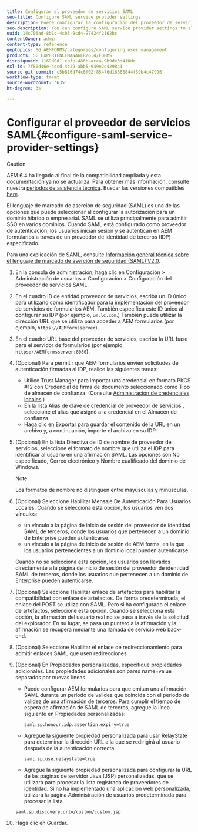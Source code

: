 ```yaml
---
title: Configurar el proveedor de servicios SAML
seo-title: Configure SAML service provider settings
description: Puede configurar la configuración del proveedor de servicios SAML para permitir que los usuarios inicien sesión y se autentiquen en AEM formularios a través de un proveedor de identidad de terceros (IDP) especificado.
seo-description: You can configure SAML service provider settings to allow users to login and authenticate to AEM forms via a specified third-party identity provider (IDP).
uuid: 14c706ad-8b1c-4c03-9cd4-97424f2162bc
contentOwner: admin
content-type: reference
geptopics: SG_AEMFORMS/categories/configuring_user_management
products: SG_EXPERIENCEMANAGER/6.4/FORMS
discoiquuid: 1169d0d1-cbfb-486b-acca-9b9de3d410dc
exl-id: 7f80d46e-4ecd-4c29-abb5-949e2d429841
source-git-commit: c5b816d74c6f02f85476d16868844f39b4c47996
workflow-type: tm+mt
source-wordcount: '635'
ht-degree: 3%

---
```


# Configurar el proveedor de servicios SAML{#configure-saml-service-provider-settings}

>[!CAUTION]
>
>AEM 6.4 ha llegado al final de la compatibilidad ampliada y esta documentación ya no se actualiza. Para obtener más información, consulte nuestra [períodos de asistencia técnica](https://helpx.adobe.com/es/support/programs/eol-matrix.html). Buscar las versiones compatibles [here](https://experienceleague.adobe.com/docs/).

El lenguaje de marcado de aserción de seguridad (SAML) es una de las opciones que puede seleccionar al configurar la autorización para un dominio híbrido o empresarial. SAML se utiliza principalmente para admitir SSO en varios dominios. Cuando SAML está configurado como proveedor de autenticación, los usuarios inician sesión y se autentican en AEM formularios a través de un proveedor de identidad de terceros (IDP) especificado.

Para una explicación de SAML, consulte [Información general técnica sobre el lenguaje de marcado de aserción de seguridad (SAML) V2.0](https://www.oasis-open.org/committees/download.php/20645/sstc-saml-tech-overview-2%200-draft-10.pdf).

1. En la consola de administración, haga clic en Configuración > Administración de usuarios > Configuración > Configuración del proveedor de servicios SAML.
1. En el cuadro ID de entidad proveedor de servicios, escriba un ID único para utilizarlo como identificador para la implementación del proveedor de servicios de formularios AEM. También especifica este ID único al configurar su IDP (por ejemplo, `um.lc.com`.) También puede utilizar la dirección URL que se utiliza para acceder a AEM formularios (por ejemplo, `https://AEMformsserver`).
1. En el cuadro URL base del proveedor de servicios, escriba la URL base para el servidor de formularios (por ejemplo, `https://AEMformsserver:8080`).
1. (Opcional) Para permitir que AEM formularios envíen solicitudes de autenticación firmadas al IDP, realice las siguientes tareas:

   * Utilice Trust Manager para importar una credencial en formato PKCS #12 con Credencial de firma de documento seleccionado como Tipo de almacén de confianza. (Consulte [Administración de credenciales locales](/help/forms/using/admin-help/local-credentials.md#managing-local-credentials).)
   * En la lista Alias de clave de credencial de proveedor de servicios , seleccione el alias que asignó a la credencial en el Almacén de confianza.
   * Haga clic en Exportar para guardar el contenido de la URL en un archivo y, a continuación, importe el archivo en su IDP.

1. (Opcional) En la lista Directiva de ID de nombre de proveedor de servicios, seleccione el formato de nombre que utiliza el IDP para identificar al usuario en una afirmación SAML. Las opciones son No especificado, Correo electrónico y Nombre cualificado del dominio de Windows.

   >[!NOTE]
   >
   >Los formatos de nombre no distinguen entre mayúsculas y minúsculas.

1. (Opcional) Seleccione Habilitar Mensaje De Autenticación Para Usuarios Locales. Cuando se selecciona esta opción, los usuarios ven dos vínculos:

   * un vínculo a la página de inicio de sesión del proveedor de identidad SAML de terceros, donde los usuarios que pertenecen a un dominio de Enterprise pueden autenticarse.
   * un vínculo a la página de inicio de sesión de AEM forms, en la que los usuarios pertenecientes a un dominio local pueden autenticarse.

   Cuando no se selecciona esta opción, los usuarios son llevados directamente a la página de inicio de sesión del proveedor de identidad SAML de terceros, donde los usuarios que pertenecen a un dominio de Enterprise pueden autenticarse.

1. (Opcional) Seleccione Habilitar enlace de artefactos para habilitar la compatibilidad con enlace de artefactos. De forma predeterminada, el enlace del POST se utiliza con SAML. Pero si ha configurado el enlace de artefactos, seleccione esta opción. Cuando se selecciona esta opción, la afirmación del usuario real no se pasa a través de la solicitud del explorador. En su lugar, se pasa un puntero a la afirmación y la afirmación se recupera mediante una llamada de servicio web back-end.
1. (Opcional) Seleccione Habilitar el enlace de redireccionamiento para admitir enlaces SAML que usen redirecciones.
1. (Opcional) En Propiedades personalizadas, especifique propiedades adicionales. Las propiedades adicionales son pares name=value separados por nuevas líneas.

   * Puede configurar AEM formularios para que emitan una afirmación SAML durante un periodo de validez que coincida con el periodo de validez de una afirmación de terceros. Para cumplir el tiempo de espera de afirmación de SAML de terceros, agregue la línea siguiente en Propiedades personalizadas:

      `saml.sp.honour.idp.assertion.expiry=true`

   * Agregue la siguiente propiedad personalizada para usar RelayState para determinar la dirección URL a la que se redirigirá al usuario después de la autenticación correcta.

      `saml.sp.use.relaystate=true`

   * Agregue la siguiente propiedad personalizada para configurar la URL de las páginas de servidor Java (JSP) personalizadas, que se utilizará para procesar la lista registrada de proveedores de identidad. Si no ha implementado una aplicación web personalizada, utilizará la página Administración de usuarios predeterminada para procesar la lista.

   `saml.sp.discovery.url=/custom/custom.jsp`

1. Haga clic en Guardar.
